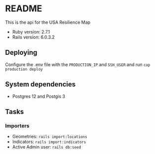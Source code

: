 # README

This is the api for the USA Resilience Map

* Ruby version: 2.7.1
* Rails version: 6.0.3.2

## Deploying

Configure the .env file with the `PRODUCTION_IP` and `SSH_USER` and run `cap production deploy`

## System dependencies

* Postgres 12 and Postgis 3

## Tasks
### Importers

- Geometries: `rails import:locations`
- Indicators: `rails import:indicators`
- Active Admin user: `rails db:seed`